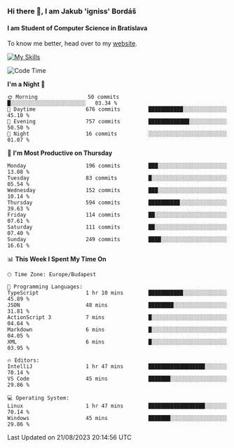 ### Hi there 👋, I am Jakub 'igniss' Bordáš

#### I am Student of Computer Science in Bratislava
To know me better, head over to my [website](https://bordas.sk).

[![My Skills](https://skillicons.dev/icons?i=js,html,css,figma,svelte,java,kotlin,python,postgresql,typescript,nest,nodejs)](https://bordas.sk)


<!--START_SECTION:waka-->
![Code Time](http://img.shields.io/badge/Code%20Time-1%2C199%20hrs%2013%20mins-blue)

**I'm a Night 🦉** 

```text
🌞 Morning                50 commits          █░░░░░░░░░░░░░░░░░░░░░░░░   03.34 % 
🌆 Daytime                676 commits         ███████████░░░░░░░░░░░░░░   45.10 % 
🌃 Evening                757 commits         █████████████░░░░░░░░░░░░   50.50 % 
🌙 Night                  16 commits          ░░░░░░░░░░░░░░░░░░░░░░░░░   01.07 % 
```
📅 **I'm Most Productive on Thursday** 

```text
Monday                   196 commits         ███░░░░░░░░░░░░░░░░░░░░░░   13.08 % 
Tuesday                  83 commits          █░░░░░░░░░░░░░░░░░░░░░░░░   05.54 % 
Wednesday                152 commits         ███░░░░░░░░░░░░░░░░░░░░░░   10.14 % 
Thursday                 594 commits         ██████████░░░░░░░░░░░░░░░   39.63 % 
Friday                   114 commits         ██░░░░░░░░░░░░░░░░░░░░░░░   07.61 % 
Saturday                 111 commits         ██░░░░░░░░░░░░░░░░░░░░░░░   07.40 % 
Sunday                   249 commits         ████░░░░░░░░░░░░░░░░░░░░░   16.61 % 
```


📊 **This Week I Spent My Time On** 

```text
🕑︎ Time Zone: Europe/Budapest

💬 Programming Languages: 
TypeScript               1 hr 10 mins        ███████████░░░░░░░░░░░░░░   45.89 % 
JSON                     48 mins             ████████░░░░░░░░░░░░░░░░░   31.81 % 
ActionScript 3           7 mins              █░░░░░░░░░░░░░░░░░░░░░░░░   04.64 % 
Markdown                 6 mins              █░░░░░░░░░░░░░░░░░░░░░░░░   04.05 % 
XML                      6 mins              █░░░░░░░░░░░░░░░░░░░░░░░░   03.95 % 

🔥 Editors: 
IntelliJ                 1 hr 47 mins        ██████████████████░░░░░░░   70.14 % 
VS Code                  45 mins             ███████░░░░░░░░░░░░░░░░░░   29.86 % 

💻 Operating System: 
Linux                    1 hr 47 mins        ██████████████████░░░░░░░   70.14 % 
Windows                  45 mins             ███████░░░░░░░░░░░░░░░░░░   29.86 % 
```


 Last Updated on 21/08/2023 20:14:56 UTC
<!--END_SECTION:waka-->
